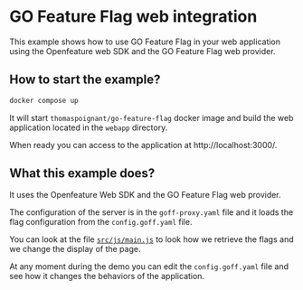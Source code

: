 # GO Feature Flag web integration
This example shows how to use GO Feature Flag in your web application using the Openfeature web SDK and the GO Feature Flag web provider.

## How to start the example?

```bash
docker compose up
```

It will start `thomaspoignant/go-feature-flag` docker image and build the web application located in the `webapp` directory.

When ready you can access to the application at http://localhost:3000/.

## What this example does?
It uses the Openfeature Web SDK and the GO Feature Flag web provider.

The configuration of the server is in the `goff-proxy.yaml` file and it loads the flag configuration from the `config.goff.yaml` file.

You can look at the file [`src/js/main.js`](src/js/main.js) to look how we retrieve the flags and we change the display of the page.

At any moment during the demo you can edit the `config.goff.yaml` file and see how it changes the behaviors of the application.
